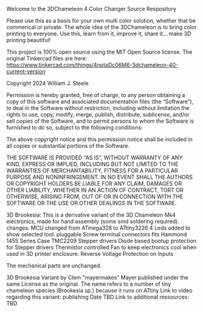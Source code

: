 Welcome to the 3DChameleon 4 Color Changer Source Respository

Please use this as a basis for your own multi color solution, whether that be commerical or private.  The whole idea of the 3DChameleon is to bring color printing to everyone.  Use this, learn from it, improve it, share it... make 3D printing beautiful!

This project is 100% open source using the MIT Open Source license.  The original Tinkercad files are here: https://www.tinkercad.com/things/4nptaDc06M6-3dchameleon-40-current-version

Copyright 2024 William J. Steele

Permission is hereby granted, free of charge, to any person obtaining a copy of this software and associated documentation files (the “Software”), to deal in the Software without restriction, including without limitation the rights to use, copy, modify, merge, publish, distribute, sublicense, and/or sell copies of the Software, and to permit persons to whom the Software is furnished to do so, subject to the following conditions:

The above copyright notice and this permission notice shall be included in all copies or substantial portions of the Software.

THE SOFTWARE IS PROVIDED “AS IS”, WITHOUT WARRANTY OF ANY KIND, EXPRESS OR IMPLIED, INCLUDING BUT NOT LIMITED TO THE WARRANTIES OF MERCHANTABILITY, FITNESS FOR A PARTICULAR PURPOSE AND NONINFRINGEMENT. IN NO EVENT SHALL THE AUTHORS OR COPYRIGHT HOLDERS BE LIABLE FOR ANY CLAIM, DAMAGES OR OTHER LIABILITY, WHETHER IN AN ACTION OF CONTRACT, TORT OR OTHERWISE, ARISING FROM, OUT OF OR IN CONNECTION WITH THE SOFTWARE OR THE USE OR OTHER DEALINGS IN THE SOFTWARE.

3D Brookesia:
This is a derivative variant of the 3D Chameleon Mk4 electronics, made for hand assembly (some smd soldering required).
changes:
MCU changed from ATmega328 to ATtiny3226
4 Leds added to show selected tool.
pluggable Screw terminal connectors
fits Hammond 1455 Series Case
TMC2209 Stepper drivers
Diode based bootup protection for Stepper drivers
Thermistor controlled Fan to keep electronics cool when used in 3D printer enclosure.
Reverse Voltage Protection on Inputs

The mechanical parts are unchanged.

3D Brookesia Variant by Clem "mayermakes" Mayer published under the same License as the original.
The name refers to a number of tiny chameleon species (Brookesia sp.) because it runs on ATtiny 
Link to video regarding this variant: publishing Date TBD
Link to additional ressources: TBD

